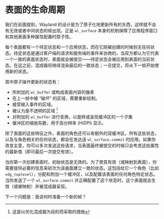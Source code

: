 # 表面的生命周期

我们在前面提到，Wayland 的设计是为了原子化地更新所有的东西，这样就不会有无效或者中间状态的帧出现。正是 `wl_surface` 本身的机制保障了应用程序窗口和其他表面多种属性配置时原子性。

每个表面都有一个待定状态和一个应用状态，而在它刚被创建的时候则无任何状态。待定状态是通过客户端的请求和服务端的事件来协商的，当双方都认为它代表一个一致的表面状态时，表面就会被提交——待定状态会被应用到表面的当前状态。在这之前，混成器将继续渲染最后的一致状态；一旦提交，将从下一帧开始使用新的状态。

其中原子操作更新的状态有：
- 所附加的 `wl_buffer` 或构成表面内容的像素
- 在上一帧中被 “破坏” 的区域，需要重新绘制。
- 接受输入事件的区域。
- 被认为是不透明的区域 [^1]
- 对附加的 `wl_buffer` 进行变换，以旋转或呈现缓冲区的一个子集
- 缓冲区的缩放系数，用于高分辨率 (HiDPI) 显示。

除了表面的这些特征之外，表面的角色还可以有额外的双缓冲区。所有这些状态，以及与角色相关的任何状态，都会在发达送 `wl_surface.commit` 时应用。如果你改变主意，你可以多次发送这些请求，当表面最终被提交的时候只会考虑这些属性的最新值（即可最后一次提交有效）。

当你第一次创建表面时，初始状态是无效的。为了使其有效（或映射到表面），你需要提供必要的信息来初次为该曲面建立一致的状态。这包括给它一个角色（比如 `xdg_toplevel`），分配和附加一个缓冲区，以及配置该表面的任何角色特定状态。当你发送了一个 `wl_surface.commit` 并正确配置了这个状态时，这个表面就会生效（或被映射）并被混成器呈现。

下一个问题是：我该何时准备一个新的帧？

[^1]: 这是以优化混成器为目的而采取的措施